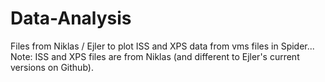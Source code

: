 # Data-Analysis

Files from Niklas / Ejler to plot ISS and XPS data from vms files in Spider...
Note: ISS and XPS files are from Niklas (and different to Ejler's current versions on Github). 
